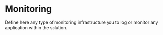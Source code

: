 # Monitoring

Define here any type of monitoring infrastructure you to log or monitor any application within the solution.